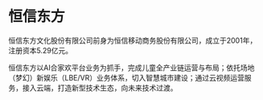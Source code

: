 # 恒信东方

恒信东方文化股份有限公司前身为恒信移动商务股份有限公司，成立于2001年，注册资本5.29亿元。

恒信东方以AI合家欢平台业务为抓手，完成儿童全产业链运营与布局；依托场地（梦幻）新娱乐（LBE/VR）业务体系，切入智慧城市建设；通过云视频运营服务，接入云端，打造新型技术生态，向未来技术过渡。
